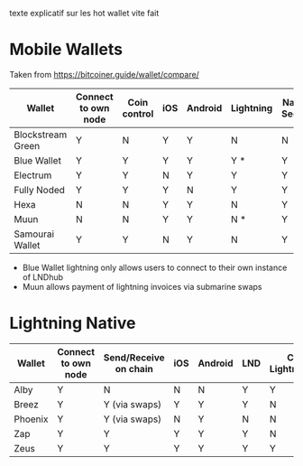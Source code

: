 
texte explicatif sur les hot wallet vite fait



# Mobile Wallets

Taken from https://bitcoiner.guide/wallet/compare/

| Wallet           | Connect to own node | Coin control | iOS | Android | Lightning | Native Segwit | Tor |
|------------------|---------------------|--------------|-----|---------|-----------|---------------|-----|
| Blockstream Green| Y                   | N            | Y   | Y       | N         | N             | Y   |
| Blue Wallet      | Y                   | Y            | Y   | Y       | Y *       | Y             | Y   |
| Electrum         | Y                   | Y            | N   | Y       | Y         | Y             | Y   |
| Fully Noded      | Y                   | Y            | Y   | N       | Y         | Y             | Y   |
| Hexa             | N                   | N            | Y   | Y       | N         | Y             | N   |
| Muun             | N                   | N            | Y   | Y       | N *       | Y             | N   |
| Samourai Wallet  | Y                   | Y            | N   | Y       | N         | Y             | Y   |



* Blue Wallet lightning only allows users to connect to their own instance of LNDhub
* Muun allows payment of lightning invoices via submarine swaps


# Lightning Native

| Wallet  | Connect to own node | Send/Receive on chain | iOS | Android | LND | C Lightning | Eclair |
|---------|---------------------|-----------------------|-----|---------|-----|-------------|--------|
| Alby    | Y                   | N                     | N   | N       | Y   | Y           | Y      |
| Breez   | Y                   | Y (via swaps)         | Y   | Y       | Y   | N           | N      |
| Phoenix | Y                   | Y (via swaps)         | N   | Y       | N   | N           | Y      |
| Zap     | Y                   | Y                     | Y   | Y       | Y   | N           | N      |
| Zeus    | Y                   | Y                     | Y   | Y       | Y   | Y           | Y      |
